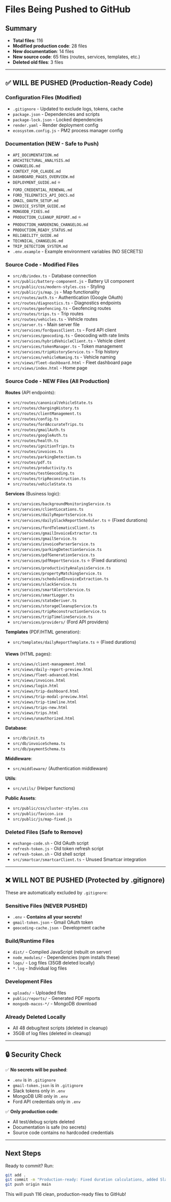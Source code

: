 # Files Being Pushed to GitHub

## Summary
- **Total files**: 116
- **Modified production code**: 28 files
- **New documentation**: 14 files
- **New source code**: 65 files (routes, services, templates, etc.)
- **Deleted old files**: 3 files

---

## ✅ WILL BE PUSHED (Production-Ready Code)

### Configuration Files (Modified)
- `.gitignore` - Updated to exclude logs, tokens, cache
- `package.json` - Dependencies and scripts
- `package-lock.json` - Locked dependencies
- `render.yaml` - Render deployment config
- `ecosystem.config.js` - PM2 process manager config

### Documentation (NEW - Safe to Push)
- `API_DOCUMENTATION.md`
- `ARCHITECTURAL_ANALYSIS.md`
- `CHANGELOG.md`
- `CONTEXT_FOR_CLAUDE.md`
- `DASHBOARD_PAGES_OVERVIEW.md`
- `DEPLOYMENT_GUIDE.md` ⭐
- `FORD_CREDENTIAL_RENEWAL.md`
- `FORD_TELEMATICS_API_DOCS.md`
- `GMAIL_OAUTH_SETUP.md`
- `INVOICE_SYSTEM_GUIDE.md`
- `MONGODB_FIXES.md`
- `PRODUCTION_CLEANUP_REPORT.md` ⭐
- `PRODUCTION_HARDENING_CHANGELOG.md`
- `PRODUCTION_READY_STATUS.md`
- `RELIABILITY_GUIDE.md`
- `TECHNICAL_CHANGELOG.md`
- `TRIP_DETECTION_SYSTEM.md`
- `.env.example` - Example environment variables (NO SECRETS)

### Source Code - Modified Files
- `src/db/index.ts` - Database connection
- `src/public/battery-component.js` - Battery UI component
- `src/public/css/modern-styles.css` - Styling
- `src/public/js/map.js` - Map functionality
- `src/routes/auth.ts` - Authentication (Google OAuth)
- `src/routes/diagnostics.ts` - Diagnostics endpoints
- `src/routes/geofencing.ts` - Geofencing routes
- `src/routes/trips.ts` - Trip routes
- `src/routes/vehicles.ts` - Vehicle routes
- `src/server.ts` - Main server file
- `src/services/fordpassClient.ts` - Ford API client
- `src/services/geocoding.ts` - Geocoding with rate limits
- `src/services/hybridVehicleClient.ts` - Vehicle client
- `src/services/tokenManager.ts` - Token management
- `src/services/tripHistoryService.ts` - Trip history
- `src/services/vehicleNaming.ts` - Vehicle naming
- `src/views/fleet-dashboard.html` - Fleet dashboard page
- `src/views/index.html` - Home page

### Source Code - NEW Files (All Production)
**Routes** (API endpoints):
- `src/routes/canonicalVehicleState.ts`
- `src/routes/chargingHistory.ts`
- `src/routes/clientManagement.ts`
- `src/routes/config.ts`
- `src/routes/fordAccurateTrips.ts`
- `src/routes/gmailAuth.ts`
- `src/routes/googleAuth.ts`
- `src/routes/health.ts`
- `src/routes/ignitionTrips.ts`
- `src/routes/invoices.ts`
- `src/routes/parkingDetection.ts`
- `src/routes/pdf.ts`
- `src/routes/productivity.ts`
- `src/routes/testGeocoding.ts`
- `src/routes/tripReconstruction.ts`
- `src/routes/vehicleState.ts`

**Services** (Business logic):
- `src/services/backgroundMonitoringService.ts`
- `src/services/clientLocations.ts`
- `src/services/dailyReportsService.ts`
- `src/services/dailySlackReportScheduler.ts` ⭐ (Fixed durations)
- `src/services/fordTelematicsClient.ts`
- `src/services/gmailInvoiceExtractor.ts`
- `src/services/gmailService.ts`
- `src/services/invoiceParserService.ts`
- `src/services/parkingDetectionService.ts`
- `src/services/pdfGenerationService.ts`
- `src/services/pdfReportService.ts` ⭐ (Fixed durations)
- `src/services/productivityAnalysisService.ts`
- `src/services/propertyMatchingService.ts`
- `src/services/scheduledInvoiceExtraction.ts`
- `src/services/slackService.ts`
- `src/services/smartAlertsService.ts`
- `src/services/smartLogger.ts`
- `src/services/stateDeriver.ts`
- `src/services/storageCleanupService.ts`
- `src/services/tripReconstructionService.ts`
- `src/services/tripTimelineService.ts`
- `src/services/providers/` (Ford API providers)

**Templates** (PDF/HTML generation):
- `src/templates/dailyReportTemplate.ts` ⭐ (Fixed durations)

**Views** (HTML pages):
- `src/views/client-management.html`
- `src/views/daily-report-preview.html`
- `src/views/fleet-advanced.html`
- `src/views/invoices.html`
- `src/views/login.html`
- `src/views/trip-dashboard.html`
- `src/views/trip-modal-preview.html`
- `src/views/trip-timeline.html`
- `src/views/trips-new.html`
- `src/views/trips.html`
- `src/views/unauthorized.html`

**Database**:
- `src/db/init.ts`
- `src/db/invoiceSchema.ts`
- `src/db/paymentSchema.ts`

**Middleware**:
- `src/middleware/` (Authentication middleware)

**Utils**:
- `src/utils/` (Helper functions)

**Public Assets**:
- `src/public/css/cluster-styles.css`
- `src/public/favicon.ico`
- `src/public/js/map-fixed.js`

### Deleted Files (Safe to Remove)
- `exchange-code.sh` - Old OAuth script
- `refresh-token.js` - Old token refresh script
- `refresh-token.sh` - Old shell script
- `src/smartcar/smartcarClient.ts` - Unused Smartcar integration

---

## ❌ WILL NOT BE PUSHED (Protected by .gitignore)

These are automatically excluded by `.gitignore`:

### Sensitive Files (NEVER PUSHED)
- `.env` - **Contains all your secrets!**
- `gmail-token.json` - Gmail OAuth token
- `geocoding-cache.json` - Development cache

### Build/Runtime Files
- `dist/` - Compiled JavaScript (rebuilt on server)
- `node_modules/` - Dependencies (npm installs these)
- `logs/` - Log files (35GB deleted locally)
- `*.log` - Individual log files

### Development Files
- `uploads/` - Uploaded files
- `public/reports/` - Generated PDF reports
- `mongodb-macos-*/` - MongoDB download

### Already Deleted Locally
- All 48 debug/test scripts (deleted in cleanup)
- 35GB of log files (deleted in cleanup)

---

## 🔒 Security Check

✅ **No secrets will be pushed**:
- `.env` is in `.gitignore`
- `gmail-token.json` is in `.gitignore`
- Slack tokens only in `.env`
- MongoDB URI only in `.env`
- Ford API credentials only in `.env`

✅ **Only production code**:
- All test/debug scripts deleted
- Documentation is safe (no secrets)
- Source code contains no hardcoded credentials

---

## Next Steps

Ready to commit? Run:
```bash
git add .
git commit -m "Production-ready: Fixed duration calculations, added Slack reports, cleaned up debug files"
git push origin main
```

This will push 116 clean, production-ready files to GitHub!

